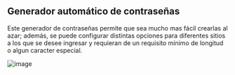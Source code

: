 ## Generador automático de contraseñas ##

Este generador de contraseñas permite que sea mucho mas fácil crearlas al azar; además, se puede configurar distintas opciones para diferentes sitios a los que se desee ingresar y requieran de un requisito mínimo de longitud o algun caracter especial.

![image](https://rms-api-alpha.dsroma.info/v1/q/OkF-FV.goal-image)
